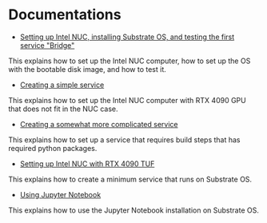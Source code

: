 # Documentations

- [Setting up Intel NUC, installing Substrate OS, and testing the first service "Bridge"](./setup/setup.md)

This explains how to set up the Intel NUC computer, how to set up the OS with the bootable disk image, and how to test it.

- [Creating a simple service](./miniService/miniService.md)

This explains how to set up the Intel NUC computer with RTX 4090 GPU that does not fit in the NUC case.

- [Creating a somewhat more complicated service](./miniService/not-so-miniService.md)

This explains how to set up a service that requires build steps that has required python packages.

- [Setting up Intel NUC with RTX 4090 TUF](./setup/rtx4090.md)

This explains how to create a minimum service that runs on Substrate OS.

- [Using Jupyter Notebook](./jupyter/jupyter.md)

This explains how to use the Jupyter Notebook installation on Substrate OS.



